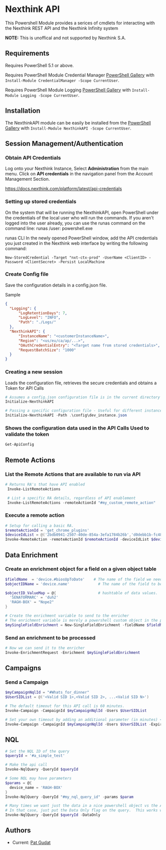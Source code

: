 # Nexthink API

This Powershell Module provides a serices of cmdlets for interacting with the Nexthink REST API and the Nexthink Infinity system

**NOTE:**  This is unoffical and not supported by Nexthink S.A.

## Requirements

Requires PowerShell 5.1 or above.

Requires PowerShell Module Credential Manager [PowerShell Gallery](https://www.powershellgallery.com/packages/CredentialManager/2.0) with `Install-Module CredentialManager -Scope CurrentUser`.

Requires PowerShell Module Logging [PowerShell Gallery](https://www.powershellgallery.com/packages/Logging/4.8.5) with `Install-Module Logging -Scope CurrentUser`.

## Installation

The NexthinkAPI module can be easily be installed from the [PowerShell Gallery](https://www.powershellgallery.com/packages/NexthinkAPI) with `Install-Module NexthinkAPI -Scope CurrentUser`.

## Session Management/Authentication

### Obtain API Credentials

Log onto your Nexthink Instance, Select **Administration** from the main menu.  Click on **API credentials** in the navigation panel from the Account Management Section.

<https://docs.nexthink.com/platform/latest/api-credentials>

### Setting up stored credentials

On the system that will be running the NexthinkAPI, open PowerShell under the credentials of the local user who will run the commands.  If you aren't logged into the user already, you can use the runas command on the command line: runas /user:<service account> powershell.exe

runas CLI
In the newly opened PowerShell window, add the API credentials you just created in the Nexthink web interface by writing the following command:

`New-StoredCredential -Target "nxt-ctx-prod" -UserName <ClientID> -Password <ClientSecret> -Persist LocalMachine`

### Create Config file
  
  Save the configuration details in a config.json file.
  
  Sample

  ```Json
  {
    "Logging": {
        "LogRetentionDays": 7,
        "LogLevel": "INFO",
        "Path": "./Logs/"
    },
    "NexthinkAPI": {
        "InstanceName": "<customerInstanceName>",
        "Region": "<us/eu/ca/ap/...>",
        "OAuthCredentialEntry": "<Target name from stored credentials>",
        "RequestBatchSize": "1000"
    }
}
```
  
### Creating a new session

  Loads the configuration file, retrieves the secure credentials and obtains a Token for API Calls
  
```PowerShell
# Assumes a config.json configuration file is in the current directory
Initialize-NexthinkAPI

# Passing a specific configuration file - Useful for different instances
Initialize-NexthinkAPI -Path .\config\dev_instance.json 

```
  
### Shows the configuration data used in the API Calls Used to validate the token

```PowerShell
Get-ApiConfig
```

## Remote Actions
  
### List the Remote Actions that are available to run via API

 ```PowerShell
 # Returns RA's that have API enabled
  Invoke-ListRemoteActions

  # List a specific RA details, regardless of API enablement
  Invoke-ListRemoteActions -remoteActionId "#my_custom_remote_action"
  ```

### Execute a remote action

  ```PowerShell
  # Setup for calling a basic RA.
  $remoteActionId = 'get_chrome_plugins'
  $deviceIdList = @('2bdb0941-2507-40de-854a-3efa1784b26b','d0debb1b-fc48-4eb1-81fa-8a799b21d108')
  Invoke-RemoteAction -remoteActionId $remoteActionId -deviceIdList $deviceIdList
  ```

## Data Enrichment

### Create an enrichment object for a field on a given object table

  ```PowerShell
$fieldName  = 'device.#biosUpToDate'    # The name of the field we need to enrich
$objectIDName = 'device.name'             # The name of the field to be used to ID the object

$objectID_ValueMap = @{                   # hashtable of data values.
    'SENATORMARC' = 'duh2'
    'RAGH-BOX' = "Nope2"
}

# Create the enrichment variable to send to the enricher
# The enrichment variable is merely a powershell custom object in the precise format for converstion to JSON.
$mySingleFieldEnrichment = New-SingleFieldEnrichment -fieldName $fieldName -objectName $objectIDName -ObjectValues $objectID_ValueMap
```

### Send an enrichment to be processed

```Powershell
# Now we can send it to the enricher
Invoke-EnrichmentRequest -Enrichment $mySingleFieldEnrichment
```

## Campaigns

### Send a Campaign

``` Powershell
$myCampaignNqlId = "#Whats_for_dinner"
$UserSIDList = @('<Valid SID 1>,<Valid SID 2>, ...<Valid SID N>')

# The default timeout for this API call is 60 minutes.  
Invoke-Campaign -CampaignId $myCampaignNqlId -Users $UserSIDList 

# Set your own timeout by adding an additional parameter (in minutes) <Min 1 / Max 525600>
Invoke-Campaign -CampaignId $myCampaignNqlId -Users $UserSIDList -Expires 10800
```

## NQL

``` Powershell
# Set the NQL ID of the query
$queryId = '#a_simple_test'

# Make the api call
Invoke-NqlQuery -QueryId $queryId

# Some NQL may have parameters
$params = @{ 
  device_name = 'RAGH-BOX'
}
Invoke-NqlQuery -QueryId "#my_nql_query_id" -params $param

# Many times we want just the data in a nice powershell object vs the Array we get from the raw API
# In that case, just put the Data Only flag on the query.  This works with parameters or not.
Invoke-NqlQuery -QueryId $queryId -DataOnly

```

## Authors
  
- Current: [Pat Gudat](https://github.com/NexthinkGuru)
  
